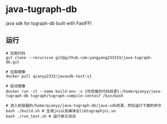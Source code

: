 # java-tugraph-db
java sdk for tugraph-db built with FastFFI

## 运行
```shell
# 拉取代码
git clone --recursive git@github.com:yangyang233333/java-tugraph-db.git

# 拉取镜像
docker pull qianyy2333/javasdk-test:v1

# 启动镜像
docker run -it --name build-env -v {你克隆的代码目录}:/home/qianyy/java-tugraph-db tugraph/tugraph-compile-centos7 /bin/bash

# 进入到容器的/home/qianyy/java-tugraph-db/java-sdk目录，然后运行下面的命令
bash ./build.sh # 生成jni以及编译出libtugraphjni.so
bash ./run_test.sh # 运行单元测试

```
